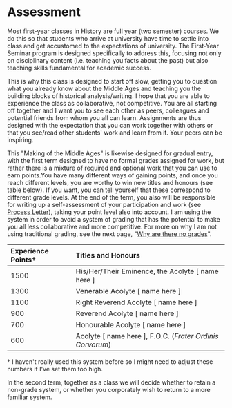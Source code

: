 # Assessment

Most first-year classes in History are full year \(two semester\) courses. We do this so that students who arrive at university have time to settle into class and get accustomed to the expectations of university. The First-Year Seminar program is designed specifically to address this, focusing not only on disciplinary content \(i.e. teaching you facts about the past\) but also teaching skills fundamental for academic success. 

This is why this class is designed to start off slow, getting you to question what you already know about the Middle Ages and teaching you the building blocks of historical analysis/writing. I hope that you are able to experience the class as collaborative, not competitive. You are all starting off together and I want you to see each other as peers, colleagues and potential friends from whom you all can learn. Assignments are thus designed with the expectation that you can work together with others or that you see/read other students' work and learn from it. Your peers can be inspiring. 

This "Making of the Middle Ages" is likewise designed for gradual entry, with the first term designed to have no formal grades assigned for work, but rather there is a mixture of required and optional work that you can use to earn points.You have many different ways of gaining points, and once you reach different levels, you are worthy to win new titles and honours \(see table below\). If you want, you can tell yourself that these correspond to different grade levels. At the end of the term, you also will be responsible for writing up a self-assessment of your participation and work \(see [Process Letter](../coursework/process-letters.md)\), taking your point level also into account. I am using the system in order to avoid a system of grading that has the potential to make you all less collaborative and more competitive. For more on why I am not using traditional grading, see the next page, "[Why are there no grades](why-no-grades.md)".

| Experience Points† | Titles and Honours |
| :--- | :--- |
| 1500 | His/Her/Their Eminence, the Acolyte \[ name here \] |
| 1300 | Venerable Acolyte \[ name here \] |
| 1100 | Right Reverend Acolyte \[ name here \] |
| 900 | Reverend Acolyte \[ name here \] |
| 700 | Honourable Acolyte \[ name here \] |
|  600 | Acolyte \[ name here \], F.O.C. \(_Frater Ordinis Corvorum_\) |

† I haven't really used this system before so I might need to adjust these numbers if I've set them too high. 

In the second term, together as a class we will decide whether to retain a non-grade system, or whether you corporately wish to return to a more familiar system. 


